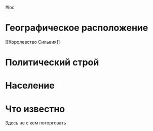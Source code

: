 #loc
# Географическое расположение
[[Королевство Сильвия]]

# Политический строй

# Население

# Что известно
Здесь не с кем поторговать